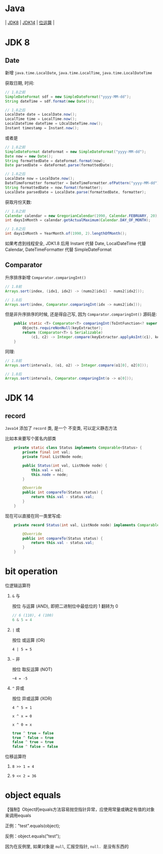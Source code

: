 # Java

| [JDK8](#jdk-8) | [JDK14](#jdk-14) | [位运算](#bit-operation) |

# JDK 8

## Date

新增 `java.time.LocalDate`, `java.time.LocalTime`, `java.time.LocalDateTime`

获取日期, 时间:

```java
// 1.8之前
SimpleDateFormat sdf = new SimpleDateFormat("yyyy-MM-dd");
String dateTime = sdf.format(new Date());

// 1.8之后
LocalDate date = LocalDate.now();
LocalTime time = LocalTime.now();
LocalDateTime dateTime = LOcalDateTime.now();
Instant timestamp = Instant.now();
```

或者是

```java
// 1.8之前
SimpleDateFormat dateFormat = new SimpleDateFormat("yyyy-MM-dd");
Date now = new Date();
String formattedDate = dateFormat.format(now);
Date parsedDate = dateFormat.parse(formattedDate);

// 1.8之后
LocalDate now = LocalDate.now();
DateTimeFormatter formatter = DateTimeFormatter.ofPattern("yyyy-MM-dd");
String formattedDate = now.format(formatter);
LocalDate parsedDate = LocalDate.parse(formattedDate, formatter);
```

获取月份天数:

```java
// 1.8之前
Calendar calendar = new GregorianCalendar(1990, Calendar.FEBRUARY, 20);
int daysInMonth = calendar.getActualMaximum(Calendar.DAY_OF_MONTH);

// 1.8之后
int daysInMonth = YearMonth.of(1990, 2).lengthOfMonth();
```

如果考虑到线程安全, JDK1.8 后用 Instant 代替 Date, LocalDateTime 代替 Calendar, DateTimeFormatter 代替 SimpleDateFormat

## Comparator

升序排序新增 `Comparator.comparingInt()`

```java
// 1.8前
Arrays.sort(index, (idx1, idx2) -> (nums2[idx1] - nums2[idx2]));

// 1.8后
Arrays.sort(index, Comparator.comparingInt(idx -> nums2[idx]));
```

但是非升序排序的时候, 还是得自己写, 因为 `Comparator.comparingInt()` 源码是:

```java
    public static <T> Comparator<T> comparingInt(ToIntFunction<? super T> keyExtractor) {
        Objects.requireNonNull(keyExtractor);
        return (Comparator<T> & Serializable)
            (c1, c2) -> Integer.compare(keyExtractor.applyAsInt(c1), keyExtractor.applyAsInt(c2));
    }
```

同理:

```java
// 1.8前
Arrays.sort(intervals, (o1, o2) -> Integer.compare(o1[0], o2[0]));

// 1.8后
Arrays.sort(intervals, Comparator.comparingInt(o -> o[0]));
```

# JDK 14

## record

`Java14` 添加了 `record` 类, 是一个 不变类, 可以定义静态方法

比如本来要写个匿名内部类

```java
    private static class Status implements Comparable<Status> {
        private final int val;
        private final ListNode node;

        public Status(int val, ListNode node) {
            this.val = val;
            this.node = node;
        }

        @Override
        public int compareTo(Status status) {
            return this.val - status.val;
        }
    }
```

现在可以直接在同一类里写成:

```java
    private record Status(int val, ListNode node) implements Comparable<Status> {

        @Override
        public int compareTo(Status status) {
            return this.val - status.val;
        }
    }
```

# bit operation

位逻辑运算符

1. `&` 与

    按位 与运算 (AND), 即把二进制位中最低位的 1 翻转为 0

    ```java
    // 6 (110), 4 (100)
    6 & 5 = 4
    ```

2. `|` 或

    按位 或运算 (OR)

    `4 | 5 = 5`

3. `~` 非

    按位 取反运算 (NOT)

    `~4 = -5`

4. `^` 异或

    按位 异或运算 (XOR)

    `4 ^ 5 = 1`

    `x ^ x = 0`

    `x ^ 0 = x`

    ```java
    true ^ true = false
    true ^ false = true
    false ^ true = true
    false ^ false = false
    ```

位移运算符

1. `8 >> 1 = 4`

2. `9 << 2 = 36`


# object equals

【强制】Object的equals方法容易抛空指针异常，应使用常量或确定有值的对象来调用equals

正例："test".equals(object); 

反例：object.equals("test");

因为在反例里, 如果对象是 `null`, 汇报空指针, `null. `是没有东西的